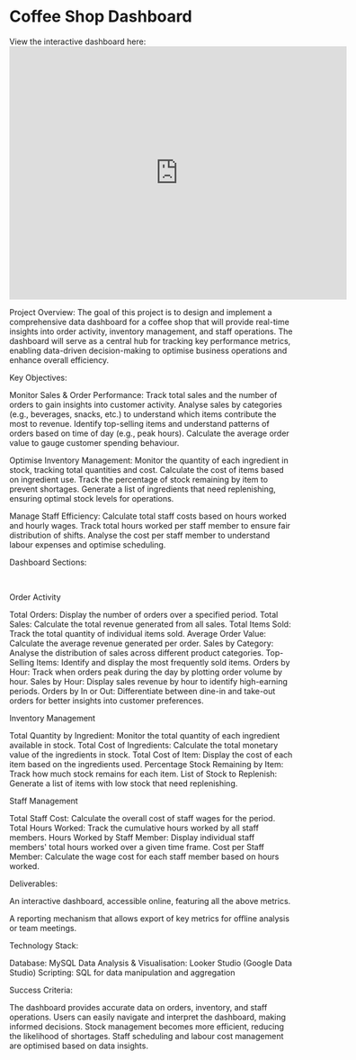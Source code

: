 # Coffee Shop Dashboard

View the interactive dashboard here: [<iframe width="600" height="450" src="https://lookerstudio.google.com/embed/reporting/9ee85ae4-2526-4457-b0aa-82624791b845/page/yP1DE" frameborder="0" style="border:0" allowfullscreen sandbox="allow-storage-access-by-user-activation allow-scripts allow-same-origin allow-popups allow-popups-to-escape-sandbox"></iframe>
](https://lookerstudio.google.com/embed/reporting/9ee85ae4-2526-4457-b0aa-82624791b845/page/yP1DE)


Project Overview: The goal of this project is to design and implement a comprehensive data dashboard for a coffee shop that will provide real-time insights into order activity, inventory management, and staff operations. The dashboard will serve as a central hub for tracking key performance metrics, enabling data-driven decision-making to optimise business operations and enhance overall efficiency.




Key Objectives:

Monitor Sales & Order Performance:
Track total sales and the number of orders to gain insights into customer activity.
Analyse sales by categories (e.g., beverages, snacks, etc.) to understand which items contribute the most to revenue.
Identify top-selling items and understand patterns of orders based on time of day (e.g., peak hours).
Calculate the average order value to gauge customer spending behaviour.




Optimise Inventory Management:
Monitor the quantity of each ingredient in stock, tracking total quantities and cost.
Calculate the cost of items based on ingredient use.
Track the percentage of stock remaining by item to prevent shortages.
Generate a list of ingredients that need replenishing, ensuring optimal stock levels for operations.




Manage Staff Efficiency:
Calculate total staff costs based on hours worked and hourly wages.
Track total hours worked per staff member to ensure fair distribution of shifts.
Analyse the cost per staff member to understand labour expenses and optimise scheduling.




Dashboard Sections:

 

Order Activity

Total Orders: Display the number of orders over a specified period.
Total Sales: Calculate the total revenue generated from all sales.
Total Items Sold: Track the total quantity of individual items sold.
Average Order Value: Calculate the average revenue generated per order.
Sales by Category: Analyse the distribution of sales across different product categories.
Top-Selling Items: Identify and display the most frequently sold items.
Orders by Hour: Track when orders peak during the day by plotting order volume by hour.
Sales by Hour: Display sales revenue by hour to identify high-earning periods.
Orders by In or Out: Differentiate between dine-in and take-out orders for better insights into customer preferences.




Inventory Management

Total Quantity by Ingredient: Monitor the total quantity of each ingredient available in stock.
Total Cost of Ingredients: Calculate the total monetary value of the ingredients in stock.
Total Cost of Item: Display the cost of each item based on the ingredients used.
Percentage Stock Remaining by Item: Track how much stock remains for each item.
List of Stock to Replenish: Generate a list of items with low stock that need replenishing.




Staff Management

Total Staff Cost: Calculate the overall cost of staff wages for the period.
Total Hours Worked: Track the cumulative hours worked by all staff members.
Hours Worked by Staff Member: Display individual staff members' total hours worked over a given time frame.
Cost per Staff Member: Calculate the wage cost for each staff member based on hours worked.




Deliverables:

An interactive dashboard, accessible online, featuring all the above metrics.

A reporting mechanism that allows export of key metrics for offline analysis or team meetings.




Technology Stack:

Database: MySQL
Data Analysis & Visualisation: Looker Studio (Google Data Studio)
Scripting: SQL for data manipulation and aggregation




Success Criteria:

The dashboard provides accurate data on orders, inventory, and staff operations.
Users can easily navigate and interpret the dashboard, making informed decisions.
Stock management becomes more efficient, reducing the likelihood of shortages.
Staff scheduling and labour cost management are optimised based on data insights.


